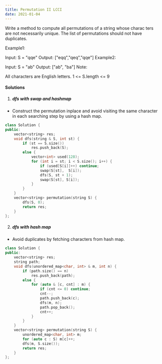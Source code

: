 ```yaml
---
title: Permutation II LCCI
date: 2021-01-04
---
```

Write a method to compute all permutations of a string whose charac­ ters are not necessarily unique. The list of permutations should not have duplicates.

Example1:

 Input: S = "qqe"
 Output: ["eqq","qeq","qqe"]
Example2:

 Input: S = "ab"
 Output: ["ab", "ba"]
Note:

All characters are English letters.
1 <= S.length <= 9


#### Solutions

1. ##### dfs with swap and hashmap

- Construct the permutation inplace and avoid visiting the same character in each searching step by using a hash map.

```cpp
class Solution {
public:
    vector<string> res;
    void dfs(string & S, int st) {
        if (st == S.size())
            res.push_back(S);
        else {
            vector<int> used(128);
            for (int i = st; i < S.size(); i++) {
                if (used[S[i]]++) continue;
                swap(S[st],  S[i]);
                dfs(S, st + 1);
                swap(S[st], S[i]);
            }
        }
    }
    vector<string> permutation(string S) {
        dfs(S, 0);
        return res;        
    }
};
```

2. ##### dfs with hash map

- Avoid duplicates by fetching characters from hash map.

```cpp
class Solution {
public:
    vector<string> res;
    string path;
    void dfs(unordered_map<char, int> & m, int n) {
        if (path.size() == n)
            res.push_back(path);
        else {
            for (auto & [c, cnt] : m) {
                if (cnt <= 0) continue;
                cnt--;
                path.push_back(c);
                dfs(m, n);
                path.pop_back();
                cnt++;
            }
        }
    }
    vector<string> permutation(string S) {
        unordered_map<char, int> m;
        for (auto c : S) m[c]++;
        dfs(m, S.size());
        return res;        
    }
};
```